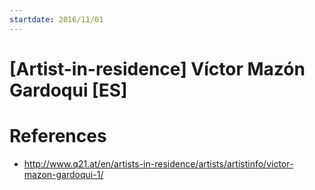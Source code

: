 ```yaml
---
startdate: 2016/11/01
---
```

# [Artist-in-residence] Víctor Mazón Gardoqui [ES]

# References
* http://www.q21.at/en/artists-in-residence/artists/artistinfo/victor-mazon-gardoqui-1/
